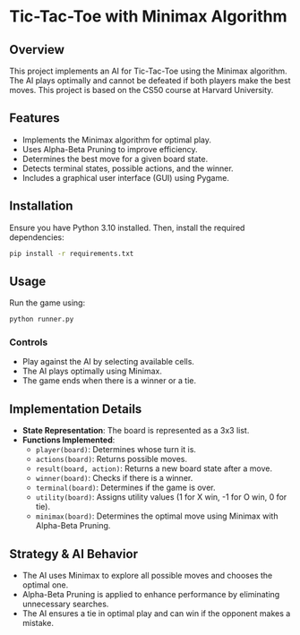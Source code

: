 # Tic-Tac-Toe with Minimax Algorithm

## Overview
This project implements an AI for Tic-Tac-Toe using the Minimax algorithm. The AI plays optimally and cannot be defeated if both players make the best moves. This project is based on the CS50 course at Harvard University.

## Features
- Implements the Minimax algorithm for optimal play.
- Uses Alpha-Beta Pruning to improve efficiency.
- Determines the best move for a given board state.
- Detects terminal states, possible actions, and the winner.
- Includes a graphical user interface (GUI) using Pygame.

## Installation
Ensure you have Python 3.10 installed. Then, install the required dependencies:

```sh
pip install -r requirements.txt
```

## Usage
Run the game using:

```sh
python runner.py
```

### Controls
- Play against the AI by selecting available cells.
- The AI plays optimally using Minimax.
- The game ends when there is a winner or a tie.

## Implementation Details
- **State Representation**: The board is represented as a 3x3 list.
- **Functions Implemented**:
  - `player(board)`: Determines whose turn it is.
  - `actions(board)`: Returns possible moves.
  - `result(board, action)`: Returns a new board state after a move.
  - `winner(board)`: Checks if there is a winner.
  - `terminal(board)`: Determines if the game is over.
  - `utility(board)`: Assigns utility values (1 for X win, -1 for O win, 0 for tie).
  - `minimax(board)`: Determines the optimal move using Minimax with Alpha-Beta Pruning.

## Strategy & AI Behavior
- The AI uses Minimax to explore all possible moves and chooses the optimal one.
- Alpha-Beta Pruning is applied to enhance performance by eliminating unnecessary searches.
- The AI ensures a tie in optimal play and can win if the opponent makes a mistake.

 

